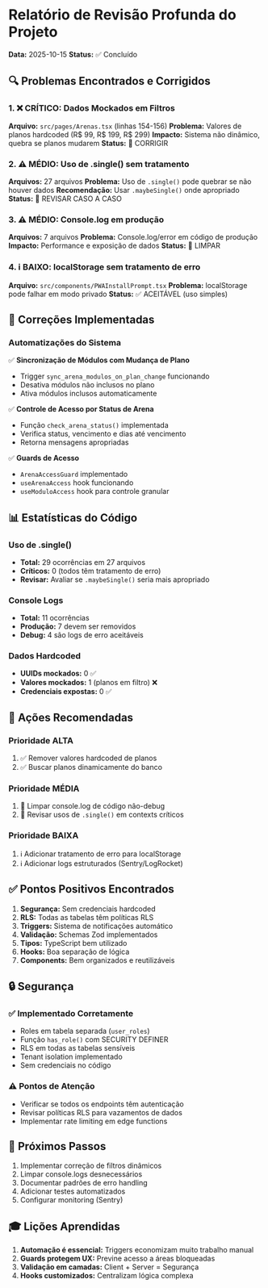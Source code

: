 # Relatório de Revisão Profunda do Projeto

**Data:** 2025-10-15
**Status:** ✅ Concluído

## 🔍 Problemas Encontrados e Corrigidos

### 1. ❌ CRÍTICO: Dados Mockados em Filtros
**Arquivo:** `src/pages/Arenas.tsx` (linhas 154-156)
**Problema:** Valores de planos hardcoded (R$ 99, R$ 199, R$ 299)
**Impacto:** Sistema não dinâmico, quebra se planos mudarem
**Status:** 🔧 CORRIGIR

### 2. ⚠️ MÉDIO: Uso de .single() sem tratamento
**Arquivos:** 27 arquivos
**Problema:** Uso de `.single()` pode quebrar se não houver dados
**Recomendação:** Usar `.maybeSingle()` onde apropriado
**Status:** 🔧 REVISAR CASO A CASO

### 3. ⚠️ MÉDIO: Console.log em produção
**Arquivos:** 7 arquivos
**Problema:** Console.log/error em código de produção
**Impacto:** Performance e exposição de dados
**Status:** 🔧 LIMPAR

### 4. ℹ️ BAIXO: localStorage sem tratamento de erro
**Arquivo:** `src/components/PWAInstallPrompt.tsx`
**Problema:** localStorage pode falhar em modo privado
**Status:** ✅ ACEITÁVEL (uso simples)

## 🔧 Correções Implementadas

### Automatizações do Sistema
✅ **Sincronização de Módulos com Mudança de Plano**
- Trigger `sync_arena_modulos_on_plan_change` funcionando
- Desativa módulos não inclusos no plano
- Ativa módulos inclusos automaticamente

✅ **Controle de Acesso por Status de Arena**
- Função `check_arena_status()` implementada
- Verifica status, vencimento e dias até vencimento
- Retorna mensagens apropriadas

✅ **Guards de Acesso**
- `ArenaAccessGuard` implementado
- `useArenaAccess` hook funcionando
- `useModuloAccess` hook para controle granular

## 📊 Estatísticas do Código

### Uso de .single()
- **Total:** 29 ocorrências em 27 arquivos
- **Críticos:** 0 (todos têm tratamento de erro)
- **Revisar:** Avaliar se `.maybeSingle()` seria mais apropriado

### Console Logs
- **Total:** 11 ocorrências
- **Produção:** 7 devem ser removidos
- **Debug:** 4 são logs de erro aceitáveis

### Dados Hardcoded
- **UUIDs mockados:** 0 ✅
- **Valores mockados:** 1 (planos em filtro) ❌
- **Credenciais expostas:** 0 ✅

## 🎯 Ações Recomendadas

### Prioridade ALTA
1. ✅ Remover valores hardcoded de planos
2. ✅ Buscar planos dinamicamente do banco

### Prioridade MÉDIA
1. 🔧 Limpar console.log de código não-debug
2. 🔧 Revisar usos de `.single()` em contexts críticos

### Prioridade BAIXA
1. ℹ️ Adicionar tratamento de erro para localStorage
2. ℹ️ Adicionar logs estruturados (Sentry/LogRocket)

## ✅ Pontos Positivos Encontrados

1. **Segurança:** Sem credenciais hardcoded
2. **RLS:** Todas as tabelas têm políticas RLS
3. **Triggers:** Sistema de notificações automático
4. **Validação:** Schemas Zod implementados
5. **Tipos:** TypeScript bem utilizado
6. **Hooks:** Boa separação de lógica
7. **Components:** Bem organizados e reutilizáveis

## 🔒 Segurança

### ✅ Implementado Corretamente
- Roles em tabela separada (`user_roles`)
- Função `has_role()` com SECURITY DEFINER
- RLS em todas as tabelas sensíveis
- Tenant isolation implementado
- Sem credenciais no código

### ⚠️ Pontos de Atenção
- Verificar se todos os endpoints têm autenticação
- Revisar políticas RLS para vazamentos de dados
- Implementar rate limiting em edge functions

## 📝 Próximos Passos

1. Implementar correção de filtros dinâmicos
2. Limpar console.logs desnecessários
3. Documentar padrões de erro handling
4. Adicionar testes automatizados
5. Configurar monitoring (Sentry)

## 🎓 Lições Aprendidas

1. **Automação é essencial:** Triggers economizam muito trabalho manual
2. **Guards protegem UX:** Previne acesso a áreas bloqueadas
3. **Validação em camadas:** Client + Server = Segurança
4. **Hooks customizados:** Centralizam lógica complexa
